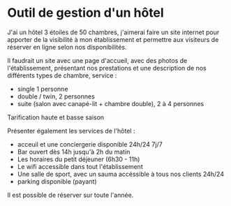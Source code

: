 # Outil de gestion d'un hôtel

J'ai un hôtel 3 étoiles de 50 chambres, j'aimerai faire un site internet pour apporter de la visibilité à mon établissement et permettre aux visiteurs de réserver en ligne selon nos disponibilités.

Il faudrait un site avec une page d'accueil, avec des photos de l'établissement, présentant nos prestations et une description de nos différents types de chambre, service :
- single 1 personne
- double / twin, 2 personnes
- suite (salon avec canapé-lit + chambre double), 2 à 4 personnes

Tarification haute et basse saison

Présenter également les services de l'hôtel :
- acceuil et une conciergerie disponible 24h/24 7j/7
- Bar ouvert dès 14h jusqu'à 2h du matin
- Les horaires du petit déjeuner (6h30 - 11h)
- Le wifi accessible dans tout l'établissement
- Une salle de sport, avec un sauma accéssible à tous nos clients 24h/24
- parking disponible (payant)

Il est possible de réserver sur toute l'année.